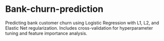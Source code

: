 # Bank-churn-prediction
Predicting bank customer churn using Logistic Regression with L1, L2, and Elastic Net regularization. Includes cross-validation for hyperparameter tuning and feature importance analysis.
